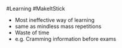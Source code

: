 #Learning #MakeItStick 
- Most ineffective way of learning
- same as mindless mass repetitions
- Waste of time
- e.g. Cramming information before exams
